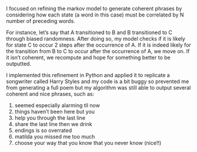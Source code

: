 I focused on refining the markov model to generate coherent phrases by considering how each state (a word in this case) must be correlated by N number of preceding words.

For instance, let’s say that A transitioned to B and B transitioned to C through biased randomness. After doing so, my model checks if it is likely for state C to occur 2 steps after the occurrence of A. If it is indeed likely for the transition from B to C to occur after the occurrence of A, we move on. If it isn’t coherent, we recompute and hope for something better to be outputted.

I implemented this refinement in Python and applied it to replicate a songwriter called Harry Styles and my code is a bit buggy so prevented me from generating a full poem but my algorithm was still able to output several coherent and nice phrases, such as:

1. seemed especially alarming til now
2. things haven’t been here but you
3. help you through the last line
4. share the last line then we drink
5. endings is so overrated
6. matilda you missed me too much
7. choose your way that you know that you never know (nice!!)
